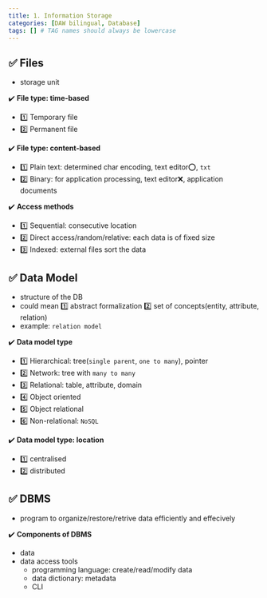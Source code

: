 ```yaml
---
title: 1. Information Storage
categories: [DAW bilingual, Database]
tags: [] # TAG names should always be lowercase
---
```


## ✅ Files

- storage unit

✔️ **File type: time-based**

- 1️⃣ Temporary file
- 2️⃣ Permanent file

✔️ **File type: content-based**

- 1️⃣ Plain text: determined char encoding, text editor⭕️, `txt`
- 2️⃣ Binary: for application processing, text editor❌, application documents

✔️ **Access methods**

- 1️⃣ Sequential: consecutive location
- 2️⃣ Direct access/random/relative: each data is of fixed size
- 3️⃣ Indexed: external files sort the data

## ✅ Data Model

- structure of the DB
- could mean 1️⃣ abstract formalization 2️⃣ set of concepts(entity, attribute, relation)
- example: `relation model`

✔️ **Data model type**

- 1️⃣ Hierarchical: tree(`single parent`, `one to many`), pointer
- 2️⃣ Network: tree with `many to many`
- 3️⃣ Relational: table, attribute, domain
- 4️⃣ Object oriented
- 5️⃣ Object relational
- 6️⃣ Non-relational: `NoSQL`

✔️ **Data model type: location**

- 1️⃣ centralised
- 2️⃣ distributed

## ✅ DBMS

- program to organize/restore/retrive data efficiently and effecively

✔️ **Components of DBMS**

- data
- data access tools
  - programming language: create/read/modify data
  - data dictionary: metadata
  - CLI
